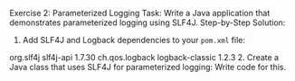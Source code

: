 Exercise 2: Parameterized Logging
Task: Write a Java application that demonstrates parameterized logging using SLF4J.
Step-by-Step Solution:
1. Add SLF4J and Logback dependencies to your `pom.xml` file:
<dependency>
<groupId>org.slf4j</groupId>
<artifactId>slf4j-api</artifactId>
<version>1.7.30</version>
</dependency>
<dependency>
<groupId>ch.qos.logback</groupId>
<artifactId>logback-classic</artifactId>
<version>1.2.3</version>
</dependency>
2. Create a Java class that uses SLF4J for parameterized logging:
Write code for this.
